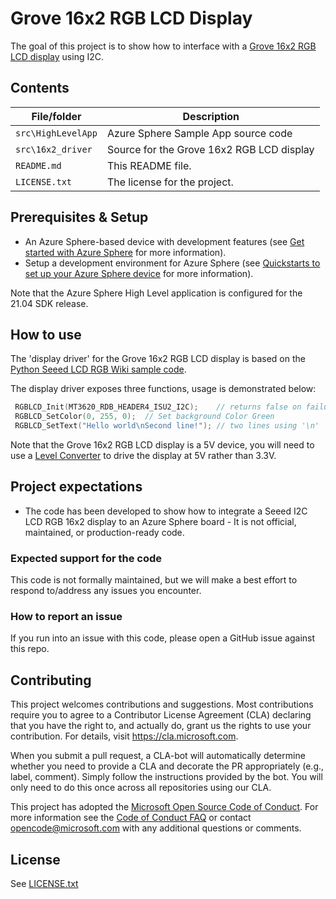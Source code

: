 # Grove 16x2 RGB LCD Display

The goal of this project is to show how to interface with a [Grove 16x2 RGB LCD display](https://wiki.seeedstudio.com/Grove-LCD_RGB_Backlight/) using I2C.

## Contents

| File/folder | Description |
|-------------|-------------|
| `src\HighLevelApp`       | Azure Sphere Sample App source code |
| `src\16x2_driver`       | Source for the Grove 16x2 RGB LCD display |
| `README.md` | This README file. |
| `LICENSE.txt`   | The license for the project. |

## Prerequisites & Setup

- An Azure Sphere-based device with development features (see [Get started with Azure Sphere](https://azure.microsoft.com/en-us/services/azure-sphere/get-started/) for more information).
- Setup a development environment for Azure Sphere (see [Quickstarts to set up your Azure Sphere device](https://docs.microsoft.com/en-us/azure-sphere/install/overview) for more information).

Note that the Azure Sphere High Level application is configured for the 21.04 SDK release.

## How to use

The 'display driver' for the Grove 16x2 RGB LCD display is based on the [Python Seeed LCD RGB Wiki sample code](https://wiki.seeedstudio.com/Grove-LCD_RGB_Backlight/).

The display driver exposes three functions, usage is demonstrated below:

```cpp
 RGBLCD_Init(MT3620_RDB_HEADER4_ISU2_I2C);    // returns false on failure
 RGBLCD_SetColor(0, 255, 0);  // Set background Color Green
 RGBLCD_SetText("Hello world\nSecond line!"); // two lines using '\n'
```
Note that the Grove 16x2 RGB LCD display is a 5V device, you will need to use a [Level Converter](https://learn.sparkfun.com/tutorials/bi-directional-logic-level-converter-hookup-guide/all) to drive the display at 5V rather than 3.3V.

## Project expectations

* The code has been developed to show how to integrate a Seeed I2C LCD RGB 16x2 display to an Azure Sphere board -  It is not official, maintained, or production-ready code.

### Expected support for the code

This code is not formally maintained, but we will make a best effort to respond to/address any issues you encounter.

### How to report an issue

If you run into an issue with this code, please open a GitHub issue against this repo.

## Contributing

This project welcomes contributions and suggestions. Most contributions require you to
agree to a Contributor License Agreement (CLA) declaring that you have the right to,
and actually do, grant us the rights to use your contribution. For details, visit
https://cla.microsoft.com.

When you submit a pull request, a CLA-bot will automatically determine whether you need
to provide a CLA and decorate the PR appropriately (e.g., label, comment). Simply follow the
instructions provided by the bot. You will only need to do this once across all repositories using our CLA.

This project has adopted the [Microsoft Open Source Code of Conduct](https://opensource.microsoft.com/codeofconduct/).
For more information see the [Code of Conduct FAQ](https://opensource.microsoft.com/codeofconduct/faq/)
or contact [opencode@microsoft.com](mailto:opencode@microsoft.com) with any additional questions or comments.

## License

See [LICENSE.txt](./LICENSE.txt)
